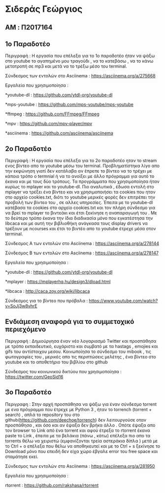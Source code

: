 # Σιδεράς Γεώργιος

## AM : Π2017164

## 1o Παραδοτέο

Περιγραφή : Η εργασία που επέλεξα για το 1ο παραδοτέο ήταν να ψάξω στο youtube το αγαπημένο μου τραγούδι , να το κατεβάσω , να το κάνω μετατροπή σε mp3 και μετά να το τρέξω μέσο του terminal.

Σύνδεσμος των εντολών στο Asciinema : https://asciinema.org/a/275668 

Εργαλεία που χρησιμοποίησα :

*youtube-dl : https://github.com/ytdl-org/youtube-dl

*mps-youtube : https://github.com/mps-youtube/mps-youtube

*ffmpeg : https://github.com/FFmpeg/FFmpeg

*mpv : https://github.com/mpv-player/mpv

*asciinema : https://github.com/asciinema/asciinema

## 2o Παραδοτέο

Περιγραφή : Η εργασία που επέλεξα για το 2ο παραδοτέο ηταν το stream ενος βίντεο απο το youtube μέσω του terminal. Προβληματίστηκα λίγο απο την εκφώνηση γιατί δεν κατάλαβα αν έπρεπε το βίντεο να το τρέχει με κάποιο τρόπο ο termnial ή να το ανοίξει με άλλο πρόγραμμα για αυτό το έκανα και με τους δύο τρόπους. Τα προγράμματα που χρησιμοποίησα ήταν κυρίως το mplayer και το youtube-dl. Πιο αναλυτικά , έδωσα εντολή στο mplayer να τρέξει ένα βίντεο και να χρησιμοποιήσει τα cookies που ηταν στο αρχείο cookies.txt, διότι το youtube μερικές φορές δεν επιτρέπει την προβολή των βίντεο του , σε αλλες υπηρεσίες. Έπειτα με το youtube-dl κατέβασα τα cookies στο αρχείο cookies.txt και τον πλήρη σύνδεσμο για να βρεί το mplayer το βιντεάκι και έτσι ξεκίνησε η αναπαραγωγή του . Με το δεύτερο τρόπο έκανα την ίδια διαδικασία μόνο που εγκατέστησα την libcaca και με αυτή την βιβλιοθήκη ανάγκασα τους display drivers να τρέξουν με ncourses και έτσι το βιντέο απο το youtube έτρεχε μέσα στον terminal. 

Σύνδεσμος Α των εντολών στο Asciinema : https://asciinema.org/a/278144

Σύνδεσμος Β των εντολών στο Asciinema : https://asciinema.org/a/278147

Εργαλεία που χρησιμοποίησα :

*youtube-dl : https://github.com/ytdl-org/youtube-dl

*mplayer : https://mplayerhq.hu/design3/dload.html

*libcaca : http://caca.zoy.org/wiki/libcaca

Σύνδεσμος για το βίντεο που πρόβαλα : https://www.youtube.com/watch?v=SoJj3w8vhrE

## Ενδιάμεση αναφορά για το συμμετοχικό περιεχόμενο

Περιγραφή : Δημιούργησα έναν νέο λογαριασμό Twitter και προσπάθησα με τρόπο εκπαιδευτικό, ευχάριστο και συμβατό με τα hastags , emojies και gifs του αντίστοιχου μεσου. Κοινωποίησα το σύνδεσμο του mibook , τις φωτογραφίες του , μερικές απο τις περιπτώσεις μελέτης , ένα βίντεο στο youtube και το αποθετήριο του βιβλίου στο github 

Σύνδεσμος του κοινωνικού δικτύου που χρησιμοποίησα : https://twitter.com/GeoSid16 

## 3ο Παραδοτέο 

Περιγραφη : Στην αρχή προσπάθησα να ψάξω για έναν σύνδεσμο torrent με ενα πρόγραμμα που έτρεχε με Python 3 , ήταν το torrench (torrent + search) , απλά το repository του στο github(https://github.com/deechoe/torrench) δεν λειτουργούσε οταν προσπάθησα , και όσο και αν έψαξα δεν βρήκα άλλο . Οπότε έψαξα απο τον browser το Link από ένα torrent και αφού έτρεξα το rtorrent έκανα paste το Link , έπειτα με τα βελάκια (πάνω , κάτω) επέλεξα πιο απο τα torrents θέλω να χειριστώ (εμφανίζονται τρεία αστεράκια δίπλα ) μετά με το Ctrl + o επέλεξα που θέλω να αποθηκευτεί και με το Ctrl + s ξεκίνησε το Download μόνο που επειδή δεν είχα χώρο έβγαλε error του free space και σταμάτησε εκεί.

Σύνδεσμος των εντολών στο Asciinema : https://asciinema.org/a/281950

Εργαλεία που χρησιμοποίησα :

rtorrent : https://github.com/rakshasa/rtorrent
